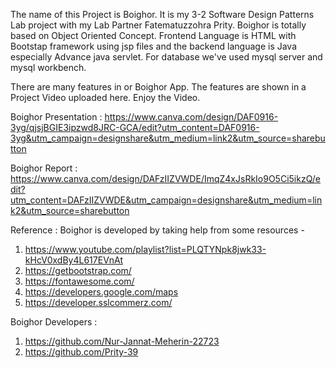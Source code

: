 The name of this Project is Boighor. It is my 3-2 Software Design Patterns Lab project with my Lab Partner Fatematuzzohra Prity. Boighor is totally based on Object Oriented Concept. Frontend Language is HTML with Bootstap framework using jsp files and the backend language is Java especially Advance java servlet. For database we've used mysql server and mysql workbench.

There are many features in or Boighor App. The features are shown in a Project Video uploaded here. Enjoy the Video.

Boighor Presentation :
https://www.canva.com/design/DAF0916-3yg/qjsjBGIE3ipzwd8JRC-GCA/edit?utm_content=DAF0916-3yg&utm_campaign=designshare&utm_medium=link2&utm_source=sharebutton

Boighor Report : 
https://www.canva.com/design/DAFzIIZVWDE/ImqZ4xJsRkIo9O5Ci5ikzQ/edit?utm_content=DAFzIIZVWDE&utm_campaign=designshare&utm_medium=link2&utm_source=sharebutton

Reference : 
Boighor is developed by taking help from some resources -
1. https://www.youtube.com/playlist?list=PLQTYNpk8jwk33-kHcV0xdBy4L617EVnAt
2. https://getbootstrap.com/
3. https://fontawesome.com/
4. https://developers.google.com/maps
5. https://developer.sslcommerz.com/

Boighor Developers : 
1. https://github.com/Nur-Jannat-Meherin-22723
2. https://github.com/Prity-39

   
   
